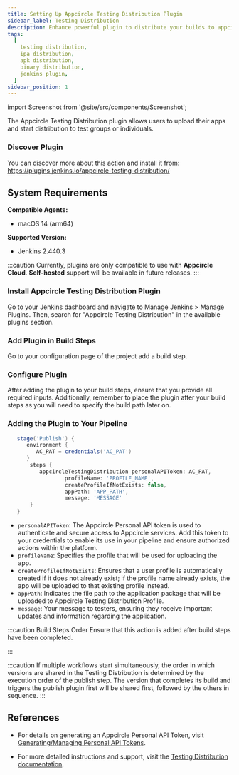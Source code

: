 ```yaml
---
title: Setting Up Appcircle Testing Distribution Plugin
sidebar_label: Testing Distribution
description: Enhance powerful plugin to distribute your builds to appcircle
tags:
  [
    testing distribution,
    ipa distribution,
    apk distribution,
    binary distribution,
    jenkins plugin,
  ]
sidebar_position: 1
---
```


import Screenshot from '@site/src/components/Screenshot';

The Appcircle Testing Distribution plugin allows users to upload their apps and start distribution to test groups or individuals.

### Discover Plugin

You can discover more about this action and install it from:
https://plugins.jenkins.io/appcircle-testing-distribution/

## System Requirements

**Compatible Agents:**

- macOS 14 (arm64)
<!-- - Ubuntu 22.04 (x86_64) -->

**Supported Version:**

- Jenkins 2.440.3

:::caution
Currently, plugins are only compatible to use with **Appcircle Cloud**. **Self-hosted** support will be available in future releases.
:::

### Install Appcircle Testing Distribution Plugin

Go to your Jenkins dashboard and navigate to Manage Jenkins > Manage Plugins. Then, search for "Appcircle Testing Distribution" in the available plugins section.

<Screenshot url='https://cdn.appcircle.io/docs/assets/sp-158-installation_steps.png' />

### Add Plugin in Build Steps

Go to your configuration page of the project add a build step.

<Screenshot url='https://cdn.appcircle.io/docs/assets/SP-175_jenkins_build_step.png' />

### Configure Plugin

After adding the plugin to your build steps, ensure that you provide all required inputs.
Additionally, remember to place the plugin after your build steps as you will need to specify the build path later on.

<Screenshot url='https://cdn.appcircle.io/docs/assets/SP-205_td_usage.png' />

### Adding the Plugin to Your Pipeline

```Groovy
   stage('Publish') {
      environment {
         AC_PAT = credentials('AC_PAT')
      }
       steps {
          appcircleTestingDistribution personalAPIToken: AC_PAT,
                  profileName: 'PROFILE_NAME',
                  createProfileIfNotExists: false,
                  appPath: 'APP_PATH',
                  message: 'MESSAGE'
       }
   }
```

- `personalAPIToken`: The Appcircle Personal API token is used to authenticate and secure access to Appcircle services. Add this token to your credentials to enable its use in your pipeline and ensure authorized actions within the platform.
- `profileName`: Specifies the profile that will be used for uploading the app.
- `createProfileIfNotExists`: Ensures that a user profile is automatically created if it does not already exist; if the profile name already exists, the app will be uploaded to that existing profile instead.
- `appPath`: Indicates the file path to the application package that will be uploaded to Appcircle Testing Distribution Profile.
- `message`: Your message to testers, ensuring they receive important updates and information regarding the application.

:::caution Build Steps Order
Ensure that this action is added after build steps have been completed.

:::

:::caution
If multiple workflows start simultaneously, the order in which versions are shared in the Testing Distribution is determined by the execution order of the publish step. The version that completes its build and triggers the publish plugin first will be shared first, followed by the others in sequence.
:::

## References

- For details on generating an Appcircle Personal API Token, visit [Generating/Managing Personal API Tokens](/appcircle-api-and-cli/api-authentication#generatingmanaging-the-personal-api-tokens).

- For more detailed instructions and support, visit the [Testing Distribution documentation](/testing-distribution).
